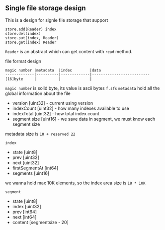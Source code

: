## Single file storage design

This is a design for signle file storage that support

```
store.add(Reader) index
store.del(index)
store.put(index, Reader)
store.get(index) Reader
```

`Reader` is an abstract which can get content with `read` method.

file format design

```
magic number |metadata  |index        |data
-------------|----------|-------------|--------------------------
[16]byte     |          |             |

```

`magic number` is solid byte, its value is ascii bytes `f.sfs`
`metadata` hold all the global information about the file

* version [uint32] - current using version
* indexCount [uint32] - how many indexes available to use
* indexTotal [uint32] - how total index count
* segment size [uint16] - we save data in segment, we must know each segment size

metadata size is `10 + reserved 22`

`index`

* state          [uint8]
* prev           [uint32]
* next           [uint32]
* firstSegmentAt [int64]
* segments       [uint16]

we wanna hold max 10K elements, so the index area size is `18 * 10K`

`segment`

* state [uint8]
* index [uint32]
* prev [int64]
* next [int64]
* content [segmentsize - 20]
